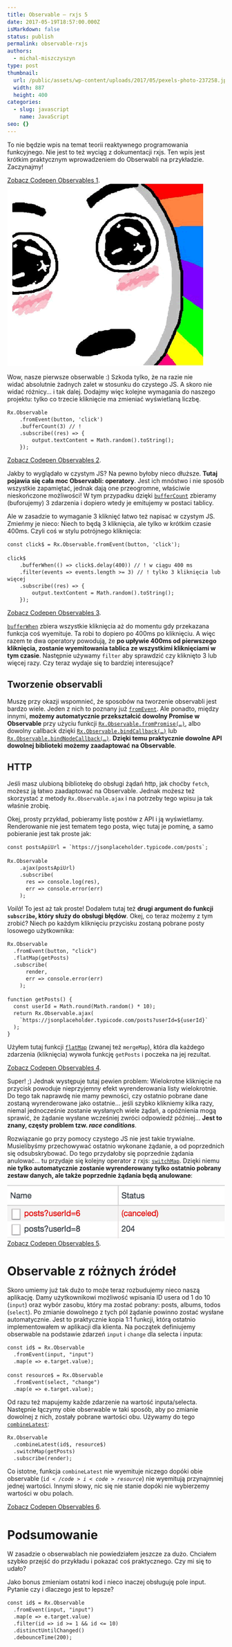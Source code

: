 ```yaml
---
title: Observable – rxjs 5
date: 2017-05-19T18:57:00.000Z
isMarkdown: false
status: publish
permalink: observable-rxjs
authors:
  - michal-miszczyszyn
type: post
thumbnail:
  url: /public/assets/wp-content/uploads/2017/05/pexels-photo-237258.jpeg
  width: 887
  height: 400
categories:
  - slug: javascript
    name: JavaScript
seo: {}
---
```


To nie będzie wpis na temat teorii reaktywnego programowania funkcyjnego. Nie jest to też wyciąg z dokumentacji rxjs. Ten wpis jest krótkim praktycznym wprowadzeniem do Obserwabli na przykładzie. Zaczynajmy!

<CodepenWidget height="265" themeId="0" slugHash="KmQyJL" defaultTab="js,result" user="mmiszy" embedVersion="2" penTitle="Observables 1">
<a href="http://codepen.io/mmiszy/pen/KmQyJL/">Zobacz Codepen Observables 1</a>.
</CodepenWidget>

<img src="/public/assets/content/images/2017/05/--51.png" alt="WOW" />

Wow, nasze pierwsze obserwable :) Szkoda tylko, że na razie nie widać absolutnie żadnych zalet w stosunku do czystego JS. A skoro nie widać różnicy… i tak dalej. Dodajmy więc kolejne wymagania do naszego projektu: tylko co trzecie kliknięcie ma zmieniać wyświetlaną liczbę.

<pre><code class="language-javascript">Rx.Observable  
    .fromEvent(button, 'click')
    .bufferCount(3) // !
    .subscribe((res) =&gt; {
        output.textContent = Math.random().toString();
    });
</code></pre>

<CodepenWidget height="265" themeId="0" slugHash="gWvoYj" defaultTab="js,result" user="mmiszy" embedVersion="2" penTitle="Observables 2">
<a href="http://codepen.io/mmiszy/pen/gWvoYj/">Zobacz Codepen Observables 2</a>.
</CodepenWidget>

Jakby to wyglądało w czystym JS? Na pewno byłoby nieco dłuższe. <strong>Tutaj pojawia się cała moc Observabli: operatory</strong>. Jest ich mnóstwo i nie sposób wszystkie zapamiętać, jednak dają one przeogromne, właściwie nieskończone możliwości! W tym przypadku dzięki <a href="http://reactivex.io/rxjs/class/es6/Observable.js~Observable.html#instance-method-bufferCount"><code>bufferCount</code></a> zbieramy (buforujemy) 3 zdarzenia i dopiero wtedy je emitujemy w postaci tablicy.

Ale w zasadzie to wymaganie 3 kliknięć łatwo też napisać w czystym JS. Zmieńmy je nieco: Niech to będą 3 kliknięcia, ale tylko w krótkim czasie 400ms. Czyli coś w stylu potrójnego kliknięcia:

<pre><code class="language-javascript">const click$ = Rx.Observable.fromEvent(button, 'click');

click$  
    .bufferWhen(() =&gt; click$.delay(400)) // ! w ciągu 400 ms
    .filter(events =&gt; events.length &gt;= 3) // ! tylko 3 kliknięcia lub więcej
    .subscribe((res) =&gt; {
        output.textContent = Math.random().toString();
    });
</code></pre>

<CodepenWidget height="265" themeId="0" slugHash="RVQxZe" defaultTab="js,result" user="mmiszy" embedVersion="2" penTitle="Observables 3">
<a href="http://codepen.io/mmiszy/pen/RVQxZe/">Zobacz Codepen Observables 3</a>.
</CodepenWidget>

<a href="http://reactivex.io/rxjs/class/es6/Observable.js~Observable.html#instance-method-bufferWhen"><code>bufferWhen</code></a> zbiera wszystkie kliknięcia aż do momentu gdy przekazana funkcja coś wyemituje. Ta robi to dopiero po 400ms po kliknięciu. A więc razem te dwa operatory powodują, że <strong>po upływie 400ms od pierwszego kliknięcia, zostanie wyemitowania tablica ze wszystkimi kliknięciami w tym czasie</strong>. Następnie używamy <code>filter</code> aby sprawdzić czy kliknięto 3 lub więcej razy. Czy teraz wydaje się to bardziej interesujące?

<h2 id="tworzenieobservabli">Tworzenie observabli</h2>

Muszę przy okazji wspomnieć, że sposobów na tworzenie observabli jest bardzo wiele. Jeden z nich to poznany już <a href="http://reactivex.io/rxjs/class/es6/Observable.js~Observable.html#static-method-fromEvent"><code>fromEvent</code></a>. Ale ponadto, między innymi, <strong>możemy automatycznie przekształcić dowolny Promise w Observable</strong> przy użyciu funkcji <a href="http://reactivex.io/rxjs/class/es6/Observable.js~Observable.html#static-method-fromPromise"><code>Rx.Observable.fromPromise(…)</code></a>, albo dowolny callback dzięki <a href="http://reactivex.io/rxjs/class/es6/Observable.js~Observable.html#static-method-bindCallback"><code>Rx.Observable.bindCallback(…)</code></a> lub <a href="http://reactivex.io/rxjs/class/es6/Observable.js~Observable.html#static-method-bindNodeCallback"><code>Rx.Observable.bindNodeCallback(…)</code></a>. <strong>Dzięki temu praktycznie dowolne API dowolnej biblioteki możemy zaadaptować na Observable</strong>.

<h2 id="http">HTTP</h2>

Jeśli masz ulubioną bibliotekę do obsługi żądań http, jak choćby <code>fetch</code>, możesz ją łatwo zaadaptować na Observable. Jednak możesz też skorzystać z metody <code>Rx.Observable.ajax</code> i na potrzeby tego wpisu ja tak właśnie zrobię.

Okej, prosty przykład, pobieramy listę postów z API i ją wyświetlamy. Renderowanie nie jest tematem tego posta, więc tutaj je pominę, a samo pobieranie jest tak proste jak:

<pre><code class="language-javascript">const postsApiUrl = `https://jsonplaceholder.typicode.com/posts`;

Rx.Observable  
    .ajax(postsApiUrl)
    .subscribe(
      res =&gt; console.log(res),
      err =&gt; console.error(err)
    );
</code></pre>

<em>Voilà</em>! To jest aż tak proste! Dodałem tutaj też <strong>drugi argument do funkcji <code>subscribe</code>, który służy do obsługi błędów</strong>. Okej, co teraz możemy z tym zrobić? Niech po każdym kliknięciu przycisku zostaną pobrane posty losowego użytkownika:

<pre><code class="language-javascript">Rx.Observable  
  .fromEvent(button, "click")
  .flatMap(getPosts)
  .subscribe(
      render,
      err =&gt; console.error(err)
    );

function getPosts() {  
  const userId = Math.round(Math.random() * 10);
  return Rx.Observable.ajax(
    `https://jsonplaceholder.typicode.com/posts?userId=${userId}`
  );
}
</code></pre>

Użyłem tutaj funkcji <a href="http://reactivex.io/rxjs/class/es6/Observable.js~Observable.html#instance-method-mergeMap"><code>flatMap</code></a> (zwanej też <code>mergeMap</code>), która dla każdego zdarzenia (kliknięcia) wywoła funkcję <code>getPosts</code> i poczeka na jej rezultat.

<CodepenWidget height="265" themeId="0" slugHash="YVeeKg" defaultTab="js,result" user="mmiszy" embedVersion="2" penTitle="Observables 4">
<a href="http://codepen.io/mmiszy/pen/YVeeKg/">Zobacz Codepen Observables 4</a>.
</CodepenWidget>

Super! ;) Jednak występuje tutaj pewien problem: Wielokrotne kliknięcie na przycisk powoduje nieprzyjemny efekt wyrenderowania listy wielokrotnie. Do tego tak naprawdę nie mamy pewności, czy ostatnio pobrane dane zostaną wyrenderowane jako ostatnie… jeśli szybko klikniemy kilka razy, niemal jednocześnie zostanie wysłanych wiele żądań, a opóźnienia mogą sprawić, że żądanie wysłane wcześniej zwróci odpowiedź później… <strong>Jest to znany, częsty problem tzw. <em>race conditions</em></strong>.

Rozwiązanie go przy pomocy czystego JS nie jest takie trywialne. Musielibyśmy przechowywać ostatnio wykonane żądanie, a od poprzednich się odsubskrybować. Do tego przydałoby się poprzednie żądania anulować… tu przydaje się kolejny operator z rxjs: <a href="http://reactivex.io/rxjs/class/es6/Observable.js~Observable.html#instance-method-switchMap"><code>switchMap</code></a>. Dzięki niemu <strong>nie tylko automatycznie zostanie wyrenderowany tylko ostatnio pobrany zestaw danych, ale także poprzednie żądania będą anulowane</strong>:

<img src="/public/assets/content/images/2017/05/Screenshot-2017-05-11-00.41.12.png" alt="canceled http request" />

<CodepenWidget height="265" themeId="0" slugHash="bWvbGd" defaultTab="js,result" user="mmiszy" embedVersion="2" penTitle="Observables 5">
<a href="http://codepen.io/mmiszy/pen/bWvbGd/">Zobacz Codepen Observables 5</a>.
</CodepenWidget>

<h1 id="observablezrnychrde">Observable z różnych źródeł</h1>

Skoro umiemy już tak dużo to może teraz rozbudujemy nieco naszą aplikację. Damy użytkownikowi możliwość wpisania ID usera od 1 do 10 (<code>input</code>) oraz wybór zasobu, który ma zostać pobrany: posts, albums, todos (<code>select</code>). Po zmianie dowolnego z tych pól żądanie powinno zostać wysłane automatycznie. Jest to praktycznie kopia 1:1 funkcji, którą ostatnio implementowałem w aplikacji dla klienta. Na początek definiujemy obserwable na podstawie zdarzeń <code>input</code> i <code>change</code> dla selecta i inputa:

<pre><code class="language-javascript">const id$ = Rx.Observable  
  .fromEvent(input, "input")
  .map(e =&gt; e.target.value);

const resource$ = Rx.Observable  
  .fromEvent(select, "change")
  .map(e =&gt; e.target.value);
</code></pre>

Od razu też mapujemy każde zdarzenie na wartość inputa/selecta. Następnie łączymy obie obserwable w taki sposób, aby po zmianie dowolnej z nich, zostały pobrane wartości obu. Używamy do tego <a href="http://reactivex.io/rxjs/class/es6/Observable.js~Observable.html#instance-method-combineLatest"><code>combineLatest</code></a>:

<pre><code class="language-javascript">Rx.Observable  
  .combineLatest(id$, resource$)
  .switchMap(getPosts)
  .subscribe(render);
</code></pre>

Co istotne, funkcja <code>combineLatest</code> nie wyemituje niczego dopóki obie observable (<code>id$</code> i <code>resource$</code>) nie wyemitują przynajmniej jednej wartości. Innymi słowy, nic się nie stanie dopóki nie wybierzemy wartości w obu polach.

<CodepenWidget height="265" themeId="0" slugHash="ZKxzvr" defaultTab="js,result" user="mmiszy" embedVersion="2" penTitle="Observables 6">
<a href="http://codepen.io/mmiszy/pen/ZKxzvr/">Zobacz Codepen Observables 6</a>.
</CodepenWidget>

<h1 id="podsumowanie">Podsumowanie</h1>

W zasadzie o obserwablach nie powiedziałem jeszcze za dużo. Chciałem szybko przejść do przykładu i pokazać coś praktycznego. Czy mi się to udało?

Jako bonus zmieniam ostatni kod i nieco inaczej obsługuję pole input. Pytanie czy i dlaczego jest to lepsze?

<pre><code class="language-javascript">const id$ = Rx.Observable  
  .fromEvent(input, "input")
  .map(e =&gt; e.target.value)
  .filter(id =&gt; id &gt;= 1 &amp;&amp; id &lt;= 10)
  .distinctUntilChanged()
  .debounceTime(200);
</code></pre>
